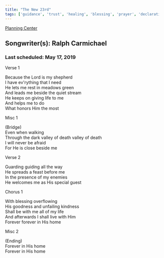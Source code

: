 ```yaml
---
title: "The New 23rd"
tags: ['guidance', 'trust', 'healing', 'blessing', 'prayer', 'declaration']
---
```


[Planning Center](https://services.planningcenteronline.com/songs/17416940)

## Songwriter(s): Ralph Carmichael
### Last scheduled: May 17, 2019          

Verse 1  
  
Because the Lord is my shepherd  
I have ev'rything that I need  
He lets me rest in meadows green  
And leads me beside the quiet stream  
He keeps on giving life to me  
And helps me to do  
What honors Him the most  
  
Misc 1  
  
(Bridge)  
Even when walking  
Through the dark valley of death valley of death  
I will never be afraid  
For He is close beside me  
  
Verse 2  
  
Guarding guiding all the way  
He spreads a feast before me  
In the presence of my enemies  
He welcomes me as His special guest  
  
Chorus 1  
  
With blessing overflowing  
His goodness and unfailing kindness  
Shall be with me all of my life  
And afterwards I shall live with Him  
Forever forever in His home  
  
Misc 2  
  
(Ending)  
Forever in His home  
Forever in His home
